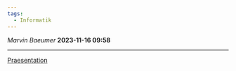 ```yaml
---
tags:
  - Informatik
---
```

*Marvin Baeumer* **2023-11-16 09:58**

---
[Praesentation](Informatik%20Bildungsgang%20Präsentation.pptx) 
